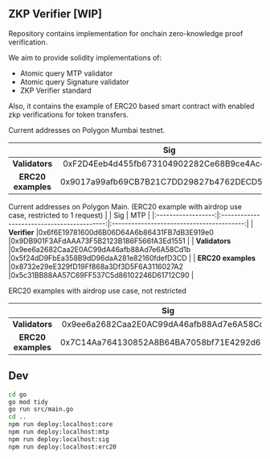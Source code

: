 ## ZKP Verifier [WIP]

Repository contains implementation for onchain zero-knowledge proof verification.

We aim to provide solidity implementations of:

- Atomic query MTP validator
- Atomic query Signature validator
- ZKP Verifier standard

Also, it contains the example of ERC20 based smart contract with enabled zkp verifications for token transfers.

Current addresses on Polygon Mumbai testnet.

|                    |                    Sig                   |                    MTP                    |
|:------------------:|:------------------------------------------:|:-----------------------------------------:|
|   **Validators**   |0xF2D4Eeb4d455fb673104902282Ce68B9ce4Ac450  |0x3DcAe4c8d94359D31e4C89D7F2b944859408C618 |
| **ERC20 examples** |0x9017a99afb69CB7B21C7DD29827b4762DECD53FD  |0x3Bf7f4774DC3f92431fA690fa000f636562dCC18 |

Current addresses on Polygon Main. (ERC20 example with airdrop use case, restricted to 1 request)
|                    |                    Sig                   |                    MTP                    |
|:------------------:|:------------------------------------------:|:-----------------------------------------:|
|   **Verifier**     |0x6f6E19781600d6B06D64A6b86431FB7dB3E919e0  |0x9DB901F3AFdAAA73F5B2123B186F566fA3Ed1551 |
|  **Validators**    |0x9ee6a2682Caa2E0AC99dA46afb88Ad7e6A58Cd1b  |0x5f24dD9FbEa358B9dD96daA281e82160fdefD3CD |
| **ERC20 examples** |0x8732e29eE329fD19Ff868a3Df3D5F6A3116027A2  |0x5c31BB88AA57C69FF537C5d86102246D61712C90 |

ERC20 examples with airdrop use case, not restricted

|                    |                    Sig                   |                    MTP                    |
|:------------------:|:------------------------------------------:|:-----------------------------------------:|
|   **Validators**   |0x9ee6a2682Caa2E0AC99dA46afb88Ad7e6A58Cd1b  |0x5f24dD9FbEa358B9dD96daA281e82160fdefD3CD |
| **ERC20 examples** |0x7C14Aa764130852A8B64BA7058bf71E4292d677F  |0xa3Bc012FCf034bee8d16161730CE4eAb34C35100 |


## Dev
```bash
cd go
go mod tidy
go run src/main.go
cd ..
npm run deploy:localhost:core
npm run deploy:localhost:mtp
npm run deploy:localhost:sig
npm run deploy:localhost:erc20
```